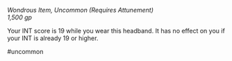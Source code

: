 *Wondrous Item, Uncommon (Requires Attunement)*  
*1,500 gp*

Your INT score is 19 while you wear this headband. It has no effect on you if your INT is already 19 or higher.

#uncommon
